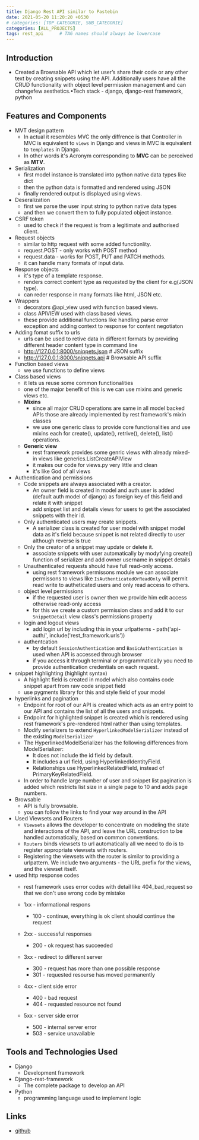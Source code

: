 ```yaml
---
title: Django Rest API similar to Pastebin
date: 2021-05-20 11:20:20 +0530
# categories: [TOP_CATEGORIE, SUB_CATEGORIE]
categories: [ALL_PROJECTS]
tags: rest_api      # TAG names should always be lowercase
---
```



## Introduction

- Created a Browsable API which let user’s share their code or any other text by creating snippets using the API. Additionally users have all the CRUD functionality with object level permission management and can changefew aesthetics.•Tech stack - django, django-rest framework, python

## Features and Components

- MVT design pattern
    - In actual it resembles MVC the only diffrence is that Controller in MVC is equivalent to `views` in Django and views in MVC is equivalent to `templates` in Django.
    - In other words it's Acronym corresponding to **MVC** can be perceived as **MTV**.
- Serialization
    - first model instance is translated into python native data types like dict 
    - then the python data is formatted and rendered using JSON
    - finally rendered output is displayed using views.
- Deseralization
    - first we parse the user input string to python native data types
    - and then we convert them to fully populated object instance.
- CSRF token
    - used to check if the request is from a legitimate and authorised client.
- Request objects
    - similar to http request with some added functionlity.
    - request.POST - only works with POST method
    - request.data - works for POST, PUT and PATCH methods.
    - it can handle many formats of input data.
- Response objects
    - it's type of a template response.
    - renders correct content type as requested by the client for e.g(JSON type).
    - can reder response in many formats like html, JSON etc.
- Wrappers
    - decorators @api_view used with function based views.
    - class APIVIEW used with class based views.
    - these provide additional functions like handling parse error exception and adding context to response for content negotiaton
- Adding fomat suffix to urls
    - urls can be used to retive data in different formats by providing different header content type in command line
    - http://127.0.0.1:8000/snippets.json  # JSON suffix
    - http://127.0.0.1:8000/snippets.api   # Browsable API suffix
- Function based views
    - we use functions to define views
- Class based views
    - it lets us reuse some common functionalities
    - one of the major benefit of this is we can use mixins and generic views etc.
    - **Mixins**
        - since all major CRUD  operations are same in all model backed APIs those are already implemented by rest framework's mixin classes
        - we use one generic class to provide core functionalities and use mixins each for create(), update(), retrive(), delete(), list() operations.
    - **Generic view**
        - rest framework provides some genric views with already mixed-in views like generics.ListCreateAPIView
        - it makes our code for views.py very little and clean
        - it's like God of all views
- Authentication and permissions
    - Code snippets are always associated with a creator.
        - An owner field is created in model and auth.user is added (default auth model of django) as foreign key of this field and relate it with snippet
        - add snippet list and details views for users to get the associated snippets with their id.
    - Only authenticated users may create snippets.
        - A serializer class is created for user model with snippet model data as it's field because snippet is not related directly to user although reverse is true
    - Only the creator of a snippet may update or delete it.
        - associate snippets with user automatically by modyfying create() function of serializer and add owner username in snippet details
    - Unauthenticated requests should have full read-only access. 
        - using rest framework permissons module we can associate permissons to views like `IsAuthenticatedOrReadOnly` will permit read write to autheticated users and only read access to others.
    - object level permissions 
        - if the requested user is owner then we provide him edit access otherwise read-only access
        - for this we create a custom permission class and add it to our `SnippetDetail` view class's permissions property
    - login and logout views
        - add login url by including this in your urlpatterns - path('api-auth/', include('rest_framework.urls'))
    - authentcation
        - by default `SessionAuthentication` and `BasicAuthentication` is used when API is accessed through browser
        - if you access it through terminal or programmatically you need to provide authentication credentials on each request.
- snippet highlighting (highlight syntax)
    - A highlight field is created in model which also contains code snippet apart from raw code snippet field
    - use pygments library for this and style field of your model
- hyperlinks and pagination
    - Endpoint for root of our API is created which acts as an entry point to our API and contains the list of all the users and snippets.
    - Endpoint for highlighted snippet is created which is rendered using rest framework's pre-rendered html rather than using templates.
    -  Modify serializers to extend `HyperlinkedModelSerializer` instead of the existing `ModelSerializer`
    - The HyperlinkedModelSerializer has the following differences from ModelSerializer:
        - It does not include the id field by default.
        - It includes a url field, using HyperlinkedIdentityField.
        - Relationships use HyperlinkedRelatedField, instead of PrimaryKeyRelatedField.
    - In order to handle large number of user and snippet list pagination is added which restricts list size in a single page to 10 and adds page numbers.
- Browsable
    - API is fully browsable.
    - you can follow the links to find your way around in the API
- Used Viewsets and Routers
    - `Viewsets` allows the developer to concentrate on modeling the state and interactions of the API, and leave the URL construction to be handled automatically, based on common conventions.
    - `Routers` binds viewsets to url automatically all we need to do is to register appropriate viewsets with routers.
    - Registering the viewsets with the router is similar to providing a urlpattern. We include two arguments - the URL prefix for the views, and the viewset itself.
- used http response codes 
    - rest framework uses error codes with detail like  404_bad_request so that we don't use wrong code by mistake

    - 1xx - informational respons 
        - 100 - continue, everything is ok client should continue the request
    - 2xx - successful responses
        - 200 - ok request has succeeded
    - 3xx - redirect to different server
        - 300 - request has more than one possible response
        - 301 - requested resourse has moved permanently 
    - 4xx - client side error
        - 400 - bad request
        - 404 - requested resource not found
    - 5xx - server side error
        - 500 - internal server error
        - 503 - service unavailable


## Tools and Technologies Used
* Django
    * Development framework
* Django-rest-framework
    * The complete package to develop an API
* Python
    * programming language used to implement logic

## Links
* [github](https://github.com/shivam6522/Nodejs-authentication-system)
